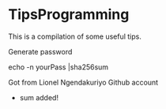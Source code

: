 # TipsProgramming

This is a compilation of some useful tips.

Generate password

echo -n yourPass |sha256sum

Got from Lionel Ngendakuriyo Github account

+ sum added!


